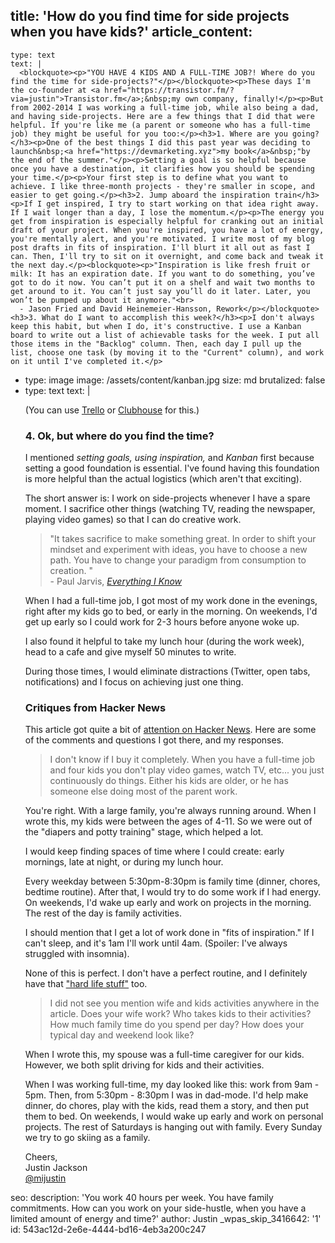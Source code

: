 title: 'How do you find time for side projects when you have kids?'
article_content:
  -
    type: text
    text: |
      <blockquote><p>"YOU HAVE 4 KIDS AND A FULL-TIME JOB?! Where do you find the time for side-projects?"</p></blockquote><p>These days I'm the co-founder at <a href="https://transistor.fm/?via=justin">Transistor.fm</a>;&nbsp;my own company, finally!</p><p>But from 2002-2014 I was working a full-time job, while also being a dad, and having side-projects. Here are a few things that I did that were helpful. If you're like me (a parent or someone who has a full-time job) they might be useful for you too:</p><h3>1. Where are you going?</h3><p>One of the best things I did this past year was deciding to launch&nbsp;<a href="https://devmarketing.xyz">my book</a>&nbsp;"by the end of the summer."</p><p>Setting a goal is so helpful because once you have a destination, it clarifies how you should be spending your time.</p><p>Your first step is to define what you want to achieve. I like three-month projects - they're smaller in scope, and easier to get going.</p><h3>2. Jump aboard the inspiration train</h3><p>If I get inspired, I try to start working on that idea right away. If I wait longer than a day, I lose the momentum.</p><p>The energy you get from inspiration is especially helpful for cranking out an initial draft of your project. When you're inspired, you have a lot of energy, you're mentally alert, and you're motivated. I write most of my blog post drafts in fits of inspiration. I'll blurt it all out as fast I can. Then, I'll try to sit on it overnight, and come back and tweak it the next day.</p><blockquote><p>"Inspiration is like fresh fruit or milk: It has an expiration date. If you want to do something, you’ve got to do it now. You can’t put it on a shelf and wait two months to get around to it. You can’t just say you’ll do it later. Later, you won’t be pumped up about it anymore."<br>
      - Jason Fried and David Heinemeier-Hansson, Rework</p></blockquote><h3>3. What do I want to accomplish this week?</h3><p>I don't always keep this habit, but when I do, it's constructive. I use a Kanban board to write out a list of achievable tasks for the week. I put all those items in the "Backlog" column. Then, each day I pull up the list, choose one task (by moving it to the "Current" column), and work on it until I've completed it.</p>
  -
    type: image
    image: /assets/content/kanban.jpg
    size: md
    brutalized: false
  -
    type: text
    text: |
      <p>(You can use&nbsp;<a href="https://trello.com/">Trello</a>&nbsp;or <a href="http://r.clbh.se/mvePEzz">Clubhouse</a> for this.)</p><h3>4. Ok, but where do you find the time?</h3><p>I mentioned&nbsp;<em>setting goals,&nbsp;</em><em>using inspiration,&nbsp;</em>and&nbsp;<em>Kanban&nbsp;</em>first because setting a good foundation is essential. I've found having this foundation is more helpful than the actual logistics (which aren't that exciting).</p><p>The short answer is: I work on side-projects whenever I have a spare moment. I sacrifice other things (watching TV, reading the newspaper, playing video games) so that I can do creative work.</p><blockquote><p>"It takes sacrifice to make something great. In order to shift your mindset and experiment with ideas, you have to choose a new path. You have to change your paradigm from consumption to creation. "<br>
      - Paul Jarvis,&nbsp;<a href="http://pjrvs.com/everything/"><em>Everything I Know</em></a></p></blockquote><p>When I had a full-time job, I got most of my work done in the evenings, right after my kids go to bed, or early in the morning. On weekends, I'd get up early so I could work for 2-3 hours before anyone woke up.</p><p>I also found it helpful to take my lunch hour (during the work week), head to a cafe and give myself 50 minutes to write.</p><p>During those times, I would eliminate distractions (Twitter, open tabs, notifications) and I focus on achieving just one thing.</p><h3>Critiques from Hacker News</h3><p>This article got quite a bit of <a href="https://news.ycombinator.com/item?id=7117131">attention on Hacker News</a>. Here are some of the comments and questions I got there, and my responses.</p><blockquote><p>I don't know if I buy it completely. When you have a full-time job and four kids you don't play video games, watch TV, etc... you just continuously do things. Either his kids are older, or he has someone else doing most of the parent work.</p></blockquote><p>You're right. With a large family, you're always running around. When I wrote this, my kids were between the ages of 4-11. So we were out of the "diapers and potty training" stage, which helped a lot.</p><p>I would keep finding spaces of time where I could create: early mornings, late at night, or during my lunch hour.</p><p>Every weekday between 5:30pm-8:30pm is family time (dinner, chores, bedtime routine). After that, I would try to do some work if I had energy. On weekends, I'd wake up early and work on projects in the morning. The rest of the day is family activities.</p><p>I should mention that I get a lot of work done in "fits of inspiration." If I can't sleep, and it's 1am I'll work until 4am. (Spoiler: I've always struggled with insomnia).</p><p>None of this is perfect. I don't have a perfect routine, and I definitely have that <a href="http://justinjackson.ca/real-life/">"hard life stuff"</a> too.</p><blockquote><p>I did not see you mention wife and kids activities anywhere in the article. Does your wife work? Who takes kids to their activities? How much family time do you spend per day? How does your typical day and weekend look like?</p></blockquote><p>When I wrote this, my spouse was a full-time caregiver for our kids. However, we both split driving for kids and their activities.</p><p>When I was working full-time, my day looked like this: work from 9am - 5pm. Then, from 5:30pm - 8:30pm I was in dad-mode. I'd help make dinner, do chores, play with the kids, read them a story, and then put them to bed. On weekends, I would wake up early and work on personal projects. The rest of Saturdays is hanging out with family. Every Sunday we try to go skiing as a family.</p><p>Cheers,<br>
      Justin Jackson<br>
      <a href="http://twitter.com/mijustin">@mijustin</a></p>
seo:
  description: 'You work 40 hours per week. You have family commitments. How can you work on your side-hustle, when you have a limited amount of energy and time?'
author: Justin
_wpas_skip_3416642: '1'
id: 543ac12d-2e6e-4444-bd16-4eb3a200c247

